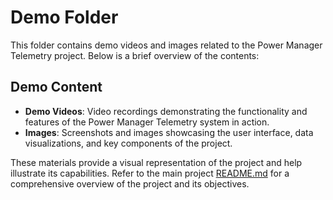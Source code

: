 # Demo Folder

This folder contains demo videos and images related to the Power Manager Telemetry project. Below is a brief overview of the contents:

## Demo Content
- **Demo Videos**: Video recordings demonstrating the functionality and features of the Power Manager Telemetry system in action.
- **Images**: Screenshots and images showcasing the user interface, data visualizations, and key components of the project.

These materials provide a visual representation of the project and help illustrate its capabilities. Refer to the main project [README.md](../README.md) for a comprehensive overview of the project and its objectives.
